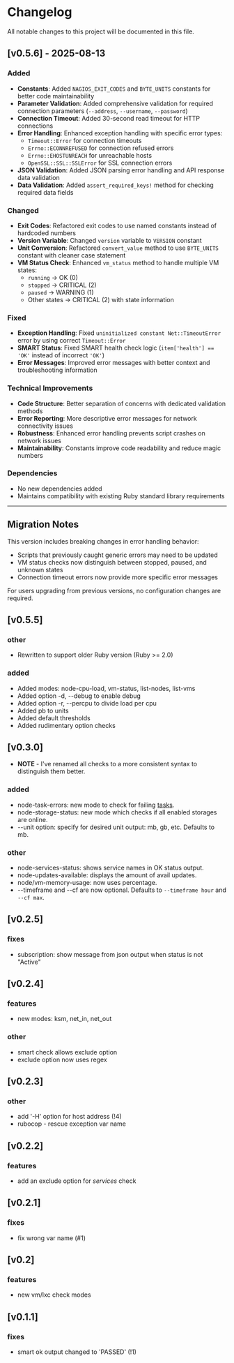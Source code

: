 # Changelog

All notable changes to this project will be documented in this file.

## [v0.5.6] - 2025-08-13

### Added
- **Constants**: Added `NAGIOS_EXIT_CODES` and `BYTE_UNITS` constants for better code maintainability
- **Parameter Validation**: Added comprehensive validation for required connection parameters (`--address`, `--username`, `--password`)
- **Connection Timeout**: Added 30-second read timeout for HTTP connections
- **Error Handling**: Enhanced exception handling with specific error types:
  - `Timeout::Error` for connection timeouts
  - `Errno::ECONNREFUSED` for connection refused errors
  - `Errno::EHOSTUNREACH` for unreachable hosts
  - `OpenSSL::SSL::SSLError` for SSL connection errors
- **JSON Validation**: Added JSON parsing error handling and API response data validation
- **Data Validation**: Added `assert_required_keys!` method for checking required data fields

### Changed
- **Exit Codes**: Refactored exit codes to use named constants instead of hardcoded numbers
- **Version Variable**: Changed `version` variable to `VERSION` constant
- **Unit Conversion**: Refactored `convert_value` method to use `BYTE_UNITS` constant with cleaner case statement
- **VM Status Check**: Enhanced `vm_status` method to handle multiple VM states:
  - `running` → OK (0)
  - `stopped` → CRITICAL (2)
  - `paused` → WARNING (1)
  - Other states → CRITICAL (2) with state information

### Fixed
- **Exception Handling**: Fixed `uninitialized constant Net::TimeoutError` error by using correct `Timeout::Error`
- **SMART Status**: Fixed SMART health check logic (`item['health'] == 'OK'` instead of incorrect `'OK'`)
- **Error Messages**: Improved error messages with better context and troubleshooting information

### Technical Improvements
- **Code Structure**: Better separation of concerns with dedicated validation methods
- **Error Reporting**: More descriptive error messages for network connectivity issues
- **Robustness**: Enhanced error handling prevents script crashes on network issues
- **Maintainability**: Constants improve code readability and reduce magic numbers

### Dependencies
- No new dependencies added
- Maintains compatibility with existing Ruby standard library requirements

---

## Migration Notes

This version includes breaking changes in error handling behavior:
- Scripts that previously caught generic errors may need to be updated
- VM status checks now distinguish between stopped, paused, and unknown states
- Connection timeout errors now provide more specific error messages

For users upgrading from previous versions, no configuration changes are required.



## [v0.5.5]
### other
* Rewritten to support older Ruby version (Ruby >= 2.0)

### added
* Added modes: node-cpu-load, vm-status, list-nodes, list-vms
* Added option -d, --debug to enable debug
* Added option -r, --percpu to divide load per cpu
* Added pb to units
* Added default thresholds
* Added rudimentary option checks

## [v0.3.0]
* __NOTE__ - I've renamed all checks to a more consistent syntax to distinguish them better.

### added
* node-task-errors: new mode to check for failing [tasks](https://pve.proxmox.com/pve-docs/chapter-sysadmin.html#_task_history).
* node-storage-status: new mode which checks if all enabled storages are online.
* --unit option: specify for desired unit output: mb, gb, etc. Defaults to mb.

### other
* node-services-status: shows service names in OK status output.
* node-updates-available: displays the amount of avail updates.
* node/vm-memory-usage: now uses percentage.
* --timeframe and --cf are now optional. Defaults to `--timeframe hour` and `--cf max`.


## [v0.2.5]
### fixes
* subscription: show message from json output when status is not "Active"


## [v0.2.4]
### features
* new modes: ksm, net_in, net_out

### other
* smart check allows exclude option
* exclude option now uses regex


## [v0.2.3]
### other
* add '-H' option for host address (!4)
* rubocop - rescue exception var name


## [v0.2.2]
### features
* add an exclude option for _services_ check


## [v0.2.1]
### fixes
* fix wrong var name (#1)


## [v0.2]
### features
* new vm/lxc check modes


## [v0.1.1]
### fixes
* smart ok output changed to 'PASSED' (!1)
